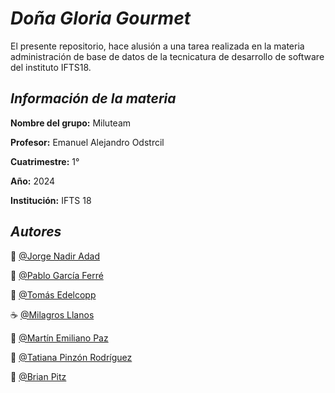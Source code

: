 
# *Doña Gloria Gourmet*

El presente repositorio, hace alusión a una tarea realizada en la materia administración de base de datos de la tecnicatura de desarrollo de software del instituto IFTS18.







## *Información de la materia*
**Nombre del grupo:** Miluteam

**Profesor:** Emanuel Alejandro Odstrcil

**Cuatrimestre:** 1°

**Año:** 2024

**Institución:** IFTS 18 



## *Autores*

:wine_glass: [@Jorge Nadir Adad](https://github.com/nadiradad)

:spaghetti: [@Pablo García Ferré](https://github.com/Pgarfer08)

:fork_and_knife: [@Tomás Edelcopp](https://github.com/tedelcopp)

:coffee: [@Milagros Llanos](https://github.com/moonstone3798)

:pancakes: [@Martín Emiliano Paz](https://github.com/moonstone3798)

:poultry_leg: [@Tatiana Pinzón Rodríguez]([https://github.com/moonstone3798](https://github.com/TatianaPinzonR))

:meat_on_bone: [@Brian Pitz](https://github.com/ElYabran)
